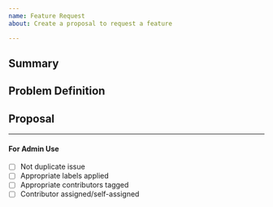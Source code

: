 ```yaml
---
name: Feature Request
about: Create a proposal to request a feature

---
```



<!-- --------------------------------------------------------

Thank you for opening an issue.  

Before submitting this request please review this template.
 -------------------------------------------------------- -->


## Summary

<!-- Short, concise description of the proposed feature -->

## Problem Definition

<!-- Why do we need this feature? 
What problems may be addressed by introducing this feature?
What benefits does the Provenance Network Kafka Protobuf Serializer stand to gain by including this feature?
Should this feature be implemented in the Cosmos SDK directly?  Consider submitting
 this request upstream instead.
Are there any disadvantages of including this feature? -->

## Proposal

<!-- Detailed description of requirements of implementation -->

____

#### For Admin Use

- [ ] Not duplicate issue
- [ ] Appropriate labels applied
- [ ] Appropriate contributors tagged
- [ ] Contributor assigned/self-assigned